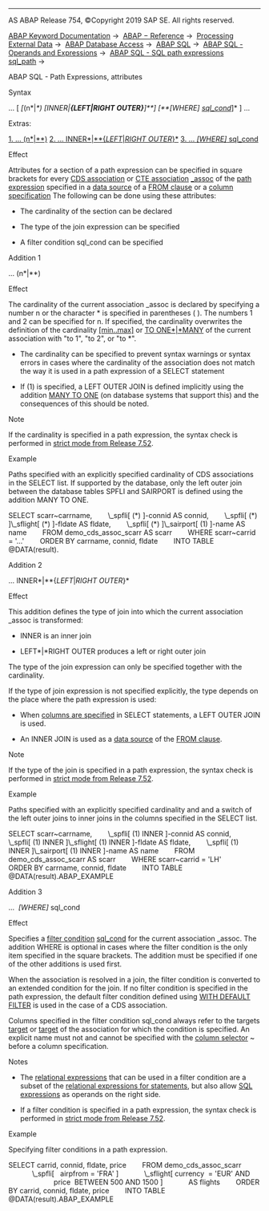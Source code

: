   

* * *

AS ABAP Release 754, ©Copyright 2019 SAP SE. All rights reserved.

[ABAP Keyword Documentation](https://help.sap.com/doc/abapdocu_754_index_htm/7.54/en-US/abenabap.htm) →  [ABAP − Reference](https://help.sap.com/doc/abapdocu_754_index_htm/7.54/en-US/abenabap_reference.htm) →  [Processing External Data](https://help.sap.com/doc/abapdocu_754_index_htm/7.54/en-US/abenabap_language_external_data.htm) →  [ABAP Database Access](https://help.sap.com/doc/abapdocu_754_index_htm/7.54/en-US/abenabap_sql.htm) →  [ABAP SQL](https://help.sap.com/doc/abapdocu_754_index_htm/7.54/en-US/abenopensql.htm) →  [ABAP SQL - Operands and Expressions](https://help.sap.com/doc/abapdocu_754_index_htm/7.54/en-US/abenopen_sql_operands.htm) →  [ABAP SQL - SQL path expressions sql\_path](https://help.sap.com/doc/abapdocu_754_index_htm/7.54/en-US/abenopen_sql_path.htm) → 

ABAP SQL - Path Expressions, attributes

Syntax

... \[ *\[*(n*|*\*) *\[*INNER*|**{*LEFT*|*RIGHT OUTER*}**\]**\]* *\[**\[*WHERE*\]* [sql\_cond](https://help.sap.com/doc/abapdocu_754_index_htm/7.54/en-US/abenosql_expr_logexp.htm)*\]* \] ...

Extras:

[1\. ... (n*|*\*)](#!ABAP_ADDITION_1@1@)
[2\. ... INNER*|**{*LEFT*|*RIGHT OUTER*}*](#!ABAP_ADDITION_2@2@)
[3\. ... *\[*WHERE*\]* sql\_cond](#!ABAP_ADDITION_3@3@)

Effect

Attributes for a section of a path expression can be specified in square brackets for every [CDS association](https://help.sap.com/doc/abapdocu_754_index_htm/7.54/en-US/abencds_association_glosry.htm "Glossary Entry") or [CTE association](https://help.sap.com/doc/abapdocu_754_index_htm/7.54/en-US/abencte_association_glosry.htm "Glossary Entry") [\_assoc](https://help.sap.com/doc/abapdocu_754_index_htm/7.54/en-US/abencds_association_glosry.htm "Glossary Entry") of the [path expression](https://help.sap.com/doc/abapdocu_754_index_htm/7.54/en-US/abenopen_sql_path.htm) specified in a [data source](https://help.sap.com/doc/abapdocu_754_index_htm/7.54/en-US/abapselect_data_source.htm) of a [FROM clause](https://help.sap.com/doc/abapdocu_754_index_htm/7.54/en-US/abapfrom_clause.htm) or a [column specification](https://help.sap.com/doc/abapdocu_754_index_htm/7.54/en-US/abenopen_sql_columns.htm) The following can be done using these attributes:

-   The cardinality of the section can be declared

-   The type of the join expression can be specified

-   A filter condition sql\_cond can be specified
    

Addition 1

... (n*|*\*)

Effect

The cardinality of the current association \_assoc is declared by specifying a number n or the character \* is specified in parentheses ( ). The numbers 1 and 2 can be specified for n. If specified, the cardinality overwrites the definition of the cardinality [\[min..max\]](https://help.sap.com/doc/abapdocu_754_index_htm/7.54/en-US/abencds_f1_association.htm) or [TO ONE*|*MANY](https://help.sap.com/doc/abapdocu_754_index_htm/7.54/en-US/abapwith_associations_defining.htm) of the current association with "to 1", "to 2", or "to \*".

-   The cardinality can be specified to prevent syntax warnings or syntax errors in cases where the cardinality of the association does not match the way it is used in a path expression of a SELECT statement

-   If (1) is specified, a LEFT OUTER JOIN is defined implicitly using the addition [MANY TO ONE](https://help.sap.com/doc/abapdocu_754_index_htm/7.54/en-US/abapselect_join.htm) (on database systems that support this) and the consequences of this should be noted.

Note

If the cardinality is specified in a path expression, the syntax check is performed in [strict mode from Release 7.52](https://help.sap.com/doc/abapdocu_754_index_htm/7.54/en-US/abenopensql_strict_mode_752.htm).

Example

Paths specified with an explicitly specified cardinality of CDS associations in the SELECT list. If supported by the database, only the left outer join between the database tables SPFLI and SAIRPORT is defined using the addition MANY TO ONE.

SELECT scarr~carrname,
       \\\_spfli\[ (\*) \]-connid AS connid,
       \\\_spfli\[ (\*) \]\\\_sflight\[ (\*) \]-fldate AS fldate,
       \\\_spfli\[ (\*) \]\\\_sairport\[ (1) \]-name AS name
       FROM demo\_cds\_assoc\_scarr AS scarr
       WHERE scarr~carrid = '...'
       ORDER BY carrname, connid, fldate
       INTO TABLE @DATA(result).

Addition 2

... INNER*|**{*LEFT*|*RIGHT OUTER*}*

Effect

This addition defines the type of join into which the current association \_assoc is transformed:

-   INNER is an inner join

-   LEFT*|*RIGHT OUTER produces a left or right outer join

The type of the join expression can only be specified together with the cardinality.

If the type of join expression is not specified explicitly, the type depends on the place where the path expression is used:

-   When [columns are specified](https://help.sap.com/doc/abapdocu_754_index_htm/7.54/en-US/abenopen_sql_columns.htm) in SELECT statements, a LEFT OUTER JOIN is used.

-   An INNER JOIN is used as a [data source](https://help.sap.com/doc/abapdocu_754_index_htm/7.54/en-US/abapselect_data_source.htm) of the [FROM clause](https://help.sap.com/doc/abapdocu_754_index_htm/7.54/en-US/abapfrom_clause.htm).

Note

If the type of the join is specified in a path expression, the syntax check is performed in [strict mode from Release 7.52](https://help.sap.com/doc/abapdocu_754_index_htm/7.54/en-US/abenopensql_strict_mode_752.htm).

Example

Paths specified with an explicitly specified cardinality and and a switch of the left outer joins to inner joins in the columns specified in the SELECT list.

SELECT scarr~carrname,
       \\\_spfli\[ (1) INNER \]-connid AS connid,
       \\\_spfli\[ (1) INNER \]\\\_sflight\[ (1) INNER \]-fldate AS fldate,
       \\\_spfli\[ (1) INNER \]\\\_sairport\[ (1) INNER \]-name AS name
       FROM demo\_cds\_assoc\_scarr AS scarr
       WHERE scarr~carrid = 'LH'
       ORDER BY carrname, connid, fldate
       INTO TABLE @DATA(result).ABAP\_EXAMPLE

Addition 3

...  *\[*WHERE*\]* sql\_cond

Effect

Specifies a [filter condition](https://help.sap.com/doc/abapdocu_754_index_htm/7.54/en-US/abenfilter_condition_glosry.htm "Glossary Entry") [sql\_cond](https://help.sap.com/doc/abapdocu_754_index_htm/7.54/en-US/abenosql_expr_logexp.htm) for the current association \_assoc. The addition WHERE is optional in cases where the filter condition is the only item specified in the square brackets. The addition must be specified if one of the other additions is used first.

When the association is resolved in a join, the filter condition is converted to an extended condition for the join. If no filter condition is specified in the path expression, the default filter condition defined using [WITH DEFAULT FILTER](https://help.sap.com/doc/abapdocu_754_index_htm/7.54/en-US/abencds_f1_association.htm) is used in the case of a CDS association.

Columns specified in the filter condition sql\_cond always refer to the targets [target](https://help.sap.com/doc/abapdocu_754_index_htm/7.54/en-US/abencds_f1_association.htm) or [target](https://help.sap.com/doc/abapdocu_754_index_htm/7.54/en-US/abapwith_associations_defining.htm) of the association for which the condition is specified. An explicit name must not and cannot be specified with the [column selector](https://help.sap.com/doc/abapdocu_754_index_htm/7.54/en-US/abentable_comp_selector_glosry.htm "Glossary Entry") ~ before a column specification.

Notes

-   The [relational expressions](https://help.sap.com/doc/abapdocu_754_index_htm/7.54/en-US/abenosql_expr_logexp.htm) that can be used in a filter condition are a subset of the [relational expressions for statements](https://help.sap.com/doc/abapdocu_754_index_htm/7.54/en-US/abenwhere_logexp.htm), but also allow [SQL expressions](https://help.sap.com/doc/abapdocu_754_index_htm/7.54/en-US/abapsql_expr.htm) as operands on the right side.

-   If a filter condition is specified in a path expression, the syntax check is performed in [strict mode from Release 7.52](https://help.sap.com/doc/abapdocu_754_index_htm/7.54/en-US/abenopensql_strict_mode_752.htm).

Example

Specifying filter conditions in a path expression.

SELECT carrid, connid, fldate, price
       FROM demo\_cds\_assoc\_scarr
            \\\_spfli\[   airpfrom = 'FRA' \]
            \\\_sflight\[ currency  = 'EUR' AND
                       price  BETWEEN 500 AND 1500 \]
            AS flights
       ORDER BY carrid, connid, fldate, price
       INTO TABLE @DATA(result).ABAP\_EXAMPLE